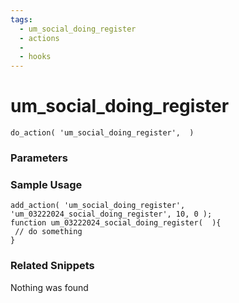 ```yaml
---
tags: 
  - um_social_doing_register
  - actions
  - 
  - hooks
---
```

# um\_social\_doing\_register

``` php:no-line-numbers
do_action( 'um_social_doing_register',  )
```
<div class='hook-sep'></div>

### Parameters

<div class='hook-sep'></div>



### Sample Usage

``` php:no-line-numbers
add_action( 'um_social_doing_register', 'um_03222024_social_doing_register', 10, 0 );
function um_03222024_social_doing_register(  ){
 // do something
}
```
<div class='hook-sep'></div>



### Related Snippets

Nothing was found

